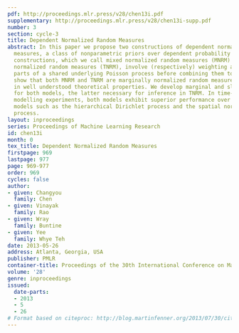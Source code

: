 ```yaml
---
pdf: http://proceedings.mlr.press/v28/chen13i.pdf
supplementary: http://proceedings.mlr.press/v28/chen13i-supp.pdf
number: 3
section: cycle-3
title: Dependent Normalized Random Measures
abstract: In this paper we propose two constructions of dependent normalized random
  measures, a class of nonparametric priors over dependent probability measures. Our
  constructions, which we call mixed normalized random measures (MNRM) and thinned
  normalized random measures (TNRM), involve (respectively) weighting and thinning
  parts of a shared underlying Poisson process before combining them together. We
  show that both MNRM and TNRM are marginally normalized random measures, resulting
  in well understood theoretical properties. We develop marginal and slice samplers
  for both models, the latter necessary for inference in TNRM. In time-varying topic
  modelling experiments, both models exhibit superior performance over related dependent
  models such as the hierarchical Dirichlet process and the spatial normalized Gamma
  process.
layout: inproceedings
series: Proceedings of Machine Learning Research
id: chen13i
month: 0
tex_title: Dependent Normalized Random Measures
firstpage: 969
lastpage: 977
page: 969-977
order: 969
cycles: false
author:
- given: Changyou
  family: Chen
- given: Vinayak
  family: Rao
- given: Wray
  family: Buntine
- given: Yee
  family: Whye Teh
date: 2013-05-26
address: Atlanta, Georgia, USA
publisher: PMLR
container-title: Proceedings of the 30th International Conference on Machine Learning
volume: '28'
genre: inproceedings
issued:
  date-parts:
  - 2013
  - 5
  - 26
# Format based on citeproc: http://blog.martinfenner.org/2013/07/30/citeproc-yaml-for-bibliographies/
---
```

